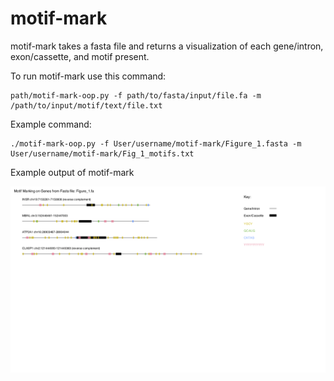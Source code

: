 # motif-mark

motif-mark takes a fasta file and returns a visualization of each gene/intron, exon/cassette, and motif present.

To run motif-mark use this command:

```
path/motif-mark-oop.py -f path/to/fasta/input/file.fa -m /path/to/input/motif/text/file.txt
```

Example command:
```
./motif-mark-oop.py -f User/username/motif-mark/Figure_1.fasta -m User/username/motif-mark/Fig_1_motifs.txt
```

Example output of motif-mark

![Figure_1 Fasta Motif Mark Visualization](https://github.com/pgenge/motif-mark/blob/main/Figure_1.png)
